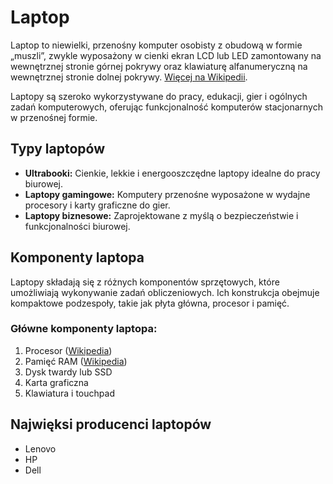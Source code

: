 # Laptop

Laptop to niewielki, przenośny komputer osobisty z obudową w formie „muszli”, zwykle wyposażony w cienki ekran LCD lub LED zamontowany na wewnętrznej stronie górnej pokrywy oraz klawiaturę alfanumeryczną na wewnętrznej stronie dolnej pokrywy. [Więcej na Wikipedii](https://pl.wikipedia.org/wiki/Laptop).

Laptopy są szeroko wykorzystywane do pracy, edukacji, gier i ogólnych zadań komputerowych, oferując funkcjonalność komputerów stacjonarnych w przenośnej formie.

## Typy laptopów
- **Ultrabooki:** Cienkie, lekkie i energooszczędne laptopy idealne do pracy biurowej.
- **Laptopy gamingowe:** Komputery przenośne wyposażone w wydajne procesory i karty graficzne do gier.
- **Laptopy biznesowe:** Zaprojektowane z myślą o bezpieczeństwie i funkcjonalności biurowej.

## Komponenty laptopa
Laptopy składają się z różnych komponentów sprzętowych, które umożliwiają wykonywanie zadań obliczeniowych. Ich konstrukcja obejmuje kompaktowe podzespoły, takie jak płyta główna, procesor i pamięć.

### Główne komponenty laptopa:
1. Procesor ([Wikipedia](https://pl.wikipedia.org/wiki/Procesor))
2. Pamięć RAM ([Wikipedia](https://pl.wikipedia.org/wiki/RAM))
3. Dysk twardy lub SSD
4. Karta graficzna
5. Klawiatura i touchpad

## Najwięksi producenci laptopów
- Lenovo
- HP
- Dell
